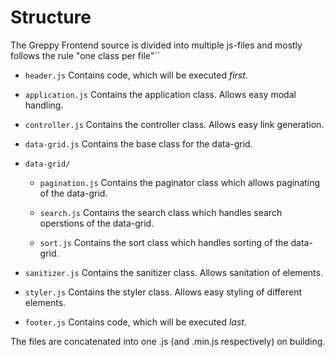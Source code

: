 # Structure

The Greppy Frontend source is divided into multiple js-files and mostly follows
the rule "one class per file"``

* ``header.js`` Contains code, which will be executed *first*.

* ``application.js`` Contains the application class. Allows easy modal handling.

* ``controller.js`` Contains the controller class. Allows easy link generation.

* ``data-grid.js`` Contains the base class for the data-grid.

* ``data-grid/``

    * ``pagination.js`` Contains the paginator class which allows paginating of the data-grid.

    * ``search.js`` Contains the search class which handles search operstions of the data-grid.

    * ``sort.js`` Contains the sort class which handles sorting of the data-grid.

* ``sanitizer.js`` Contains the sanitizer class. Allows sanitation of elements.

* ``styler.js`` Contains the styler class. Allows easy styling of different elements.

* ``footer.js`` Contains code, which will be executed *last*.

The files are concatenated into one .js (and .min.js respectively) on building.
